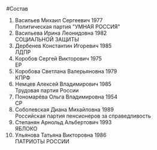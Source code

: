 #Состав
1. Васильев Михаил Сергеевич 1977   
    Политическая партия "УМНАЯ РОССИЯ"
2. Васильева Ирина Леонидовна 1982   
    СОЦИАЛЬНОЙ ЗАЩИТЫ
3. Дербенев Константин Игоревич 1985   
    ЛДПР
4. Коробов Сергей Викторович 1975   
    ЕР
5. Коробова Светлана Валерьяновна 1979   
    КПРФ
6. Немцев Алексей Владимирович 1985   
    Трудовая партия России
7. Пономарёва Ольга Владимировна 1954   
    СР
8. Соболевская Диана Михайловна 1989   
    Российская партия пенсионеров за справедливость
9. Степанян Арнольд Альбертович 1993   
    ЯБЛОКО
10. Ульянова Татьяна Викторовна 1986   
    ПАТРИОТЫ РОССИИ
